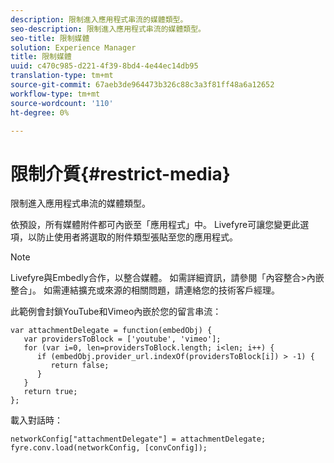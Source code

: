 ```yaml
---
description: 限制進入應用程式串流的媒體類型。
seo-description: 限制進入應用程式串流的媒體類型。
seo-title: 限制媒體
solution: Experience Manager
title: 限制媒體
uuid: c470c985-d221-4f39-8bd4-4e44ec14db95
translation-type: tm+mt
source-git-commit: 67aeb3de964473b326c88c3a3f81ff48a6a12652
workflow-type: tm+mt
source-wordcount: '110'
ht-degree: 0%

---
```



# 限制介質{#restrict-media}

限制進入應用程式串流的媒體類型。

依預設，所有媒體附件都可內嵌至「應用程式」中。 Livefyre可讓您變更此選項，以防止使用者將選取的附件類型張貼至您的應用程式。

>[!NOTE]
>
>Livefyre與Embedly合作，以整合媒體。 如需詳細資訊，請參閱「內容整合>內嵌整合」。 如需連結擴充或來源的相關問題，請連絡您的技術客戶經理。

此範例會封鎖YouTube和Vimeo內嵌於您的留言串流：

```
var attachmentDelegate = function(embedObj) { 
   var providersToBlock = ['youtube', 'vimeo']; 
   for (var i=0, len=providersToBlock.length; i<len; i++) { 
      if (embedObj.provider_url.indexOf(providersToBlock[i]) > -1) { 
         return false; 
      } 
   } 
   return true; 
};
```

載入對話時：

```
networkConfig["attachmentDelegate"] = attachmentDelegate; 
fyre.conv.load(networkConfig, [convConfig]);
```

